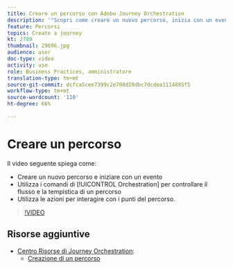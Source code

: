 ```yaml
---
title: Creare un percorso con Adobe Journey Orchestration
description: '"Scopri come creare un nuovo percorso, inizia con un evento, utilizza i controlli di orchestrazione per controllare il flusso e la tempistica di un percorso e utilizza le azioni per interagire con i punti del percorso."'
feature: Percorsi
topics: Create a journey
kt: 2789
thumbnail: 29696.jpg
audience: user
doc-type: video
activity: use
role: Business Practices, amministratore
translation-type: tm+mt
source-git-commit: dcfca5cee7399c2e708d29dbc7dcdea1114805f5
workflow-type: tm+mt
source-wordcount: '110'
ht-degree: 66%

---
```



# Creare un percorso

Il video seguente spiega come:

* Creare un nuovo percorso e iniziare con un evento
* Utilizza i comandi di [!UICONTROL Orchestration] per controllare il flusso e la tempistica di un percorso
* Utilizza le azioni per interagire con i punti del percorso.

>[!VIDEO](https://video.tv.adobe.com/v/29696?quality=12)

## Risorse aggiuntive

* [Centro Risorse di Journey Orchestration](https://docs.adobe.com/content/help/it-IT/journeys/using/journey-orchestration-home.html):
   * [Creazione di un percorso](https://docs.adobe.com/content/help/it-IT/journeys/using/building-journeys/about-journey-building/journey.html)
